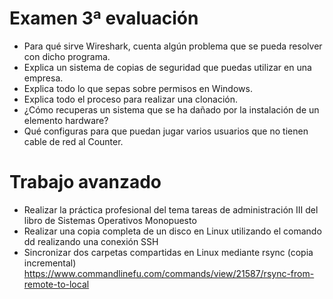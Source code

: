 # Examen 3ª evaluación
- Para qué sirve Wireshark, cuenta algún problema que se pueda resolver con dicho programa.
- Explica un sistema de copias de seguridad que puedas utilizar en una empresa.
- Explica todo lo que sepas sobre permisos en Windows.
- Explica todo el proceso para realizar una clonación.
- ¿Cómo recuperas un sistema que se ha dañado por la instalación de un elemento hardware?
- Qué configuras para que puedan jugar varios usuarios que no tienen cable de red al Counter.

# Trabajo avanzado
- Realizar la práctica profesional del tema tareas de administración III del libro de Sistemas Operativos Monopuesto
- Realizar una copia completa de un disco en Linux utilizando el comando dd realizando una conexión SSH
- Sincronizar dos carpetas compartidas en Linux mediante rsync (copia incremental)
https://www.commandlinefu.com/commands/view/21587/rsync-from-remote-to-local
